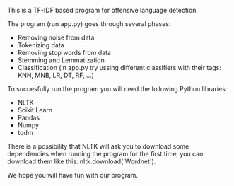 This is a TF-IDF based program for offensive language detection.

The program (run app.py) goes through several phases:
  - Removing noise from data
  - Tokenizing data
  - Removing stop words from data
  - Stemming and Lemmatization
  - Classification (in app.py try ussing different classifiers with their tags: KNN, MNB, LR, DT, RF, ...)

To succesfully run the program you will need the following Python libraries:
  - NLTK
  - Scikit Learn
  - Pandas
  - Numpy
  - tqdm

There is a possibility that NLTK will ask you to download some dependencies when running the program for the first time, you can download them like this: nltk.download('Wordnet').

We hope you will have fun with our program.
